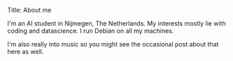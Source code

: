 Title: About me

I'm an AI student in Nijmegen, The Netherlands. My interests mostly lie with
coding and datascience. I run Debian on all my machines.

I'm also really into music so you might see the occasional post about that here
as well.
